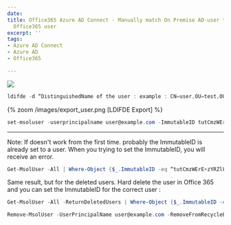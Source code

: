 ```yaml
---
date: 
title: Office365 Azure AD Connect - Manually match On Premise AD-user to existing
  Office365 user
excerpt: ''
tags:
- Azure AD Connect
- Azure AD
- Office365

---
```

![](/images/office365_powershell_2.png)

```powershell
ldifde -d “DistinguishedName of the user : example : CN=user,OU=test,OU=Users,test=DC=test,DC=local” -f “c:\temp\exporteduser.txt”
```

{% zoom /images/export_user.png [LDIFDE Export] %}

```powershell
set-msoluser -userprincipalname user@example.com -ImmutableID tutCmzWErE+zYRZlFzK/1A==
```

---------------
Note: If doesn't work from the first time. probably the ImmutableID is already set to a user. When you trying to set the ImmutableID, you will receive an error.

```powershell
Get-MsolUser -All | Where-Object {$_.ImmutableID -eq “tutCmzWErE+zYRZlFzK/1A==”}
```

Same result, but for the deleted users. Hard delete the user in Office 365 and you can set the ImmutableID for the correct user :

```powershell
Get-MsolUser -All -ReturnDeletedUsers | Where-Object {$_.ImmutableID -eq “tutCmzWErE+zYRZlFzK/1A==”}
```

```powershell
Remove-MsolUser -UserPrincipalName user@example.com -RemoveFromRecycleBin
```